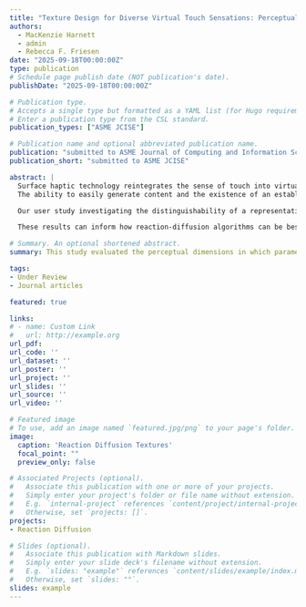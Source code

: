 ```yaml
---
title: "Texture Design for Diverse Virtual Touch Sensations: Perceptual Breadth of Parameter-Driven Turing Patterns"
authors:
  - MacKenzie Harnett
  - admin
  - Rebecca F. Friesen
date: "2025-09-18T00:00:00Z"
type: publication
# Schedule page publish date (NOT publication's date).
publishDate: "2025-09-18T00:00:00Z"

# Publication type.
# Accepts a single type but formatted as a YAML list (for Hugo requirements).
# Enter a publication type from the CSL standard.
publication_types: ["ASME JCISE"]

# Publication name and optional abbreviated publication name.
publication: "submitted to ASME Journal of Computing and Information Science in Engineering"
publication_short: "submitted to ASME JCISE"

abstract: |
  Surface haptic technology reintegrates the sense of touch into virtual interactions on touchscreen devices, enhancing social interactions, educational tools, and daily screen tasks. Despite its clear benefits, this technology remains niche, and guidelines for designing diverse and compelling touch sensations are lacking.
  The ability to easily generate content and the existence of an established library of unique sensations and interactions may make the adoption of this technology more appealing to the average touchscreen user and for a broader range of mainstream applications. This study looks at the potential for parameter-driven reaction-diffusion algorithms to generate distinct, user-adjustable, and responsive texture stimuli. 

  Our user study investigating the distinguishability of a representative set of reaction-diffusion textures found potential for these textures in virtual texture spaces when using a friction-modulating display as the delivery platform, as perceived dissimilarity when using virtual tactile feedback has a strong association with the Feed Rate control parameter. This parameter strongly affected perception of dissimilarity for real 3-D printed textures \textit{and} virtual textures, suggesting that Turing patterns are suitable for diverse and intentional texture generation for other haptic surface display types (e.g. shape displays). 

  These results can inform how reaction-diffusion algorithms can be best leveraged to contribute to visual or tactile texture generation pipelines and spaces. 

# Summary. An optional shortened abstract.
summary: This study evaluated the perceptual dimensions in which parameter-controlled reaction-diffusion textures span three sensory feedback modes. 

tags:
- Under Review
- Journal articles

featured: true

links:
# - name: Custom Link
#   url: http://example.org
url_pdf: 
url_code: ''
url_dataset: ''
url_poster: ''
url_project: ''
url_slides: ''
url_source: ''
url_video: ''

# Featured image
# To use, add an image named `featured.jpg/png` to your page's folder. 
image:
  caption: 'Reaction Diffusion Textures'
  focal_point: ""
  preview_only: false

# Associated Projects (optional).
#   Associate this publication with one or more of your projects.
#   Simply enter your project's folder or file name without extension.
#   E.g. `internal-project` references `content/project/internal-project/index.md`.
#   Otherwise, set `projects: []`.
projects:
- Reaction Diffusion

# Slides (optional).
#   Associate this publication with Markdown slides.
#   Simply enter your slide deck's filename without extension.
#   E.g. `slides: "example"` references `content/slides/example/index.md`.
#   Otherwise, set `slides: ""`.
slides: example
---
```


<!-- This work is driven by the results in my [previous paper](/publication/conference-paper/) on LLMs.

{{% callout note %}}
Create your slides in Markdown - click the *Slides* button to check out the example.
{{% /callout %}}

Add the publication's **full text** or **supplementary notes** here. You can use rich formatting such as including [code, math, and images](https://docs.hugoblox.com/content/writing-markdown-latex/). -->
